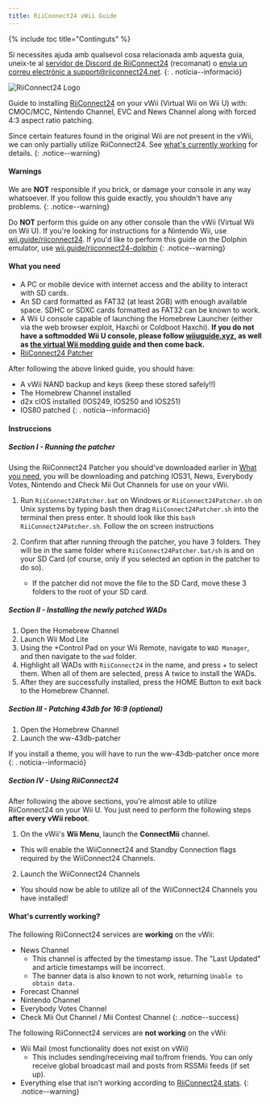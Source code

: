 ```yaml
---
title: RiiConnect24 vWii Guide
---
```


{% include toc title="Continguts" %}

Si necessites ajuda amb qualsevol cosa relacionada amb aquesta guia, uneix-te al [servidor de Discord de RiiConnect24](https://discord.gg/rc24) (recomanat) o [envia un correu electrònic a support@riiconnect24.net](mailto:support@riiconnect24.net).
{: . notícia--informació}

![RiiConnect24 Logo](/images/WiiRC24Logo.jpg)

Guide to installing [RiiConnect24](https://rc24.xyz) on your vWii (Virtual Wii on Wii U) with: CMOC/MCC, Nintendo Channel, EVC and News Channel along with forced 4:3 aspect ratio patching.

Since certain features found in the original Wii are not present in the vWii, we can only partially utilize RiiConnect24. See [what's currently working](#whats-currently-working) for details.
{: .notice--warning}

#### Warnings

We are **NOT** responsible if you brick, or damage your console in any way whatsoever. If you follow this guide exactly, you shouldn't have any problems.
{: .notice--warning}

Do **NOT** perform this guide on any other console than the vWii (Virtual Wii on Wii U). If you're looking for instructions for a Nintendo Wii, use [wii.guide/riiconnect24](riiconnect24). If you'd like to perform this guide on the Dolphin emulator, use [wii.guide/riiconnect24-dolphin](/riiconnect24-dolphin)
{: .notice--warning}

#### What you need

* A PC or mobile device with internet access and the ability to interact with SD cards.
* An SD card formatted as FAT32 (at least 2GB) with enough available space. SDHC or SDXC cards formatted as FAT32 can be known to work.
* A Wii U console capable of launching the Homebrew Launcher (either via the web browser exploit, Haxchi or Coldboot Haxchi). **If you do not have a softmodded Wii U console, please follow [wiiuguide.xyz](https://wiiuguide.xyz), as well as [the virtual Wii modding guide](https://wiiuguide.xyz/#/vwii-modding) and then come back.**
* [RiiConnect24 Patcher](https://github.com/RiiConnect24/RiiConnect24-Patcher/releases)

After following the above linked guide, you should have:
* A vWii NAND backup and keys (keep these stored safely!!)
* The Homebrew Channel installed
* d2x cIOS installed (IOS249, IOS250 and IOS251)
* IOS80 patched
{: . notícia--informació}

#### Instruccions

##### Section I - Running the patcher

Using the RiiConnect24 Patcher you should've downloaded earlier in [What you need](#what-you-need), you will be downloading and patching IOS31, News, Everybody Votes, Nintendo and Check Mii Out Channels for use on your vWii.

1. Run `RiiConnect24Patcher.bat` on Windows or `RiiConnect24Patcher.sh` on Unix systems by typing bash then drag `RiiConnect24Patcher.sh` into the terminal then press enter. It should look like this `bash RiiConnect24Patcher.sh`. Follow the on screen instructions

2. Confirm that after running through the patcher, you have 3 folders. They will be in the same folder where `RiiConnect24Patcher.bat/sh` is and on your SD Card (of course, only if you selected an option in the patcher to do so).
   - If the patcher did not move the file to the SD Card, move these 3 folders to the root of your SD card.

##### Section II - Installing the newly patched WADs

1. Open the Homebrew Channel
2. Launch Wii Mod Lite
3. Using the +Control Pad on your Wii Remote, navigate to `WAD Manager`, and then navigate to the `wad` folder.
4. Highlight all WADs with `RiiConnect24` in the name, and press + to select them. When all of them are selected, press A twice to install the WADs.
5. After they are successfully installed, press the HOME Button to exit back to the Homebrew Channel.

##### Section III - Patching 43db for 16:9 (optional)

1. Open the Homebrew Channel
2. Launch the ww-43db-patcher

If you install a theme, you will have to run the ww-43db-patcher once more
{: . notícia--informació}

##### Section IV - Using RiiConnect24

After following the above sections, you're almost able to utilize RiiConnect24 on your Wii U. You just need to perform the following steps **after every vWii reboot**.

1. On the vWii's **Wii Menu**, launch the **ConnectMii** channel.
* This will enable the WiiConnect24 and Standby Connection flags required by the WiiConnect24 Channels.
2. Launch the WiiConnect24 Channels
* You should now be able to utilize all of the WiiConnect24 Channels you have installed!

#### What's currently working?
The following RiiConnect24 services are **working** on the vWii:
* News Channel
    * This channel is affected by the timestamp issue. The "Last Updated" and article timestamps will be incorrect.
    * The banner data is also known to not work, returning `Unable to obtain data.`
* Forecast Channel
* Nintendo Channel
* Everybody Votes Channel
* Check Mii Out Channel / Mii Contest Channel
{: .notice--success}

The following RiiConnect24 services are **not working** on the vWii:
* Wii Mail (most functionality does not exist on vWii)
    * This includes sending/receiving mail to/from friends. You can only receive global broadcast mail and posts from RSSMii feeds (if set up).
* Everything else that isn't working according to [RiiConnect24 stats](https://rc24.xyz/stats/index.html).
{: .notice--warning}